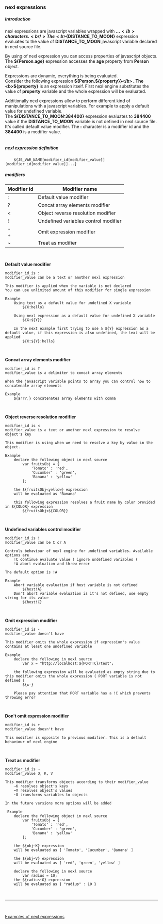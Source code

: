 ### nexl expressions

##### Introduction

nexl expressions are javascript variables wrapped with <b>${...}</b> characters.<br/>
The <b>${DISTANCE_TO_MOON}</b> expression evaluates to the value of <b>DISTANCE_TO_MOON</b> javascript variable declared in nexl source file.

By using of nexl expression you can access properties of javascript objects.<br/>
The <b>${Person.age}</b> expression accesses the <b>age</b> property from <b>Person</b> object.<br/>

Expressions are dynamic, everything is being evaluated.<br/>
Consider the following expression <b>${Person.${property}}</b> . The <b>${property}</b> is an expression itself. First nexl engine substitutes the value of <b>property</b> variable and the whole expression will be evaluated.<br/> 

Additionally nexl expressions allow to perform different kind of manipulations with a javascript variables. For example to apply a default value for undefined variable.<br/>
The <b>${DISTANCE_TO_MOON:384400}</b> expression evaluates to <b>384400</b> value if the <b>DISTANCE_TO_MOON</b> variable is not defined in nexl source file.<br/> 
It's called default value modifier.
The <b>:</b> character is a modifier id and the <b>384400</b> is a modifier value.<br/>
<br/>

##### nexl expression definition

        ${JS_VAR_NAME[modifier_id[modifier_value]][modifier_id[modifier_value]]...}


##### modifiers
| Modifier id | Modifier name
| --- | --- |
| : | Default value modifier |
| ? | Concat array elements modifier |
| < | Object reverse resolution modifier |
| ! | Undefined variables control modifier |
| -<br/>+ | Omit expression modifier |
| ~ | Treat as modifier |

<br />




**Default value modifier**

    modifier_id is :
    modifier_value can be a text or another nexl expression

    This modifier is applied when the variable is not declared
    You can use unlimited amount of this modifier for single expression
    
    Example
        Using text as a default value for undefined X variable
            ${X:hello}
        
        Using nexl expression as a default value for undefined X variable
            ${X:${Y}}
        
        In the next example first trying to use a ${Y} expression as a default value, if this expression is also undefined, the text will be applied
            ${X:${Y}:hello}
        

<br/>

**Concat array elements modifier**

    modifier_id is ?
    modifier_value is a delimiter to concat array elements
     
    When the javascript variable points to array you can control how to concatenate array elements
    
    Example
        ${arr?,} concatenates array elements with comma


<br/>

**Object reverse resolution modifier**

    modifier_id is <
    modifier_value is a text or another nexl expression to resolve object's key
    
    This modifier is using when we need to resolve a key by value in the object.
     
    Example
        declare the following object in nexl source
            var fruitsObj = { 
                'Tomato' : 'red',
                'Cucumber' : 'green',        
                'Banana' : 'yellow' 
            };
            
        the ${fruitsObj<yellow} expression 
        will be evaluated as 'Banana'
         
        this following expression resolves a fruit name by color provided in ${COLOR} expression
            ${fruitsObj<${COLOR}}
        

<br/>

**Undefined variables control modifier**

    modifier_id is !
    modifier_value can be C or A

    Controls behaviour of nexl engine for undefined variables. Available options are
        !C continue evaluate value ( ignore undefined variables )
        !A abort evaluation and throw error
        
    The default option is !A
    
    Example
        Abort variable evaluation if host variable is not defined
            ${host!A}
        Don't abort variable evaluation is it's not defined, use empty string for its value
            ${host!C}


<br/>

**Omit expression modifier**

    modifier_id is -
    modifier_value doesn't have
    
    This modifier omits the whole expression if expression's value contains at least one undefined variable
    
    Example
        declare the following in nexl source
            var x = "http://localhost:${PORT!C}/test";
        
        the following expression will be evaluated as empty string due to this modifier omits the whole expression ( PORT variable is not defined )
            ${x-} 
            
        Please pay attention that PORT variable has a !C which prevents throwing error

<br/>

**Don't omit expression modifier**

    modifier_id is +
    modifier_value doesn't have
    
    This modifier is opposite to previous modifier. This is a default behaviour of nexl engine 


<br/>

**Treat as modifier**

    modifier_id is ~
    modifier_value O, K, V
    
    This modifier transforms objects according to their modifier_value
        ~K resolves object's keys
        ~V resolves object's values
        ~O transforms variables to objects
    
    In the future versions more options will be added
     
     Example
        declare the following object in nexl source
            var fruitsObj = { 
                'Tomato' : 'red',
                'Cucumber' : 'green',        
                'Banana' : 'yellow' 
            };
        
        the ${obj~K} expression
        will be evaluated as [ 'Tomato', 'Cucumber', 'Banana' ]
        
        the ${obj~V} expression
        will be evaluated as [ 'red', 'green', 'yellow' ]
            
        declare the following in nexl source
            var radius = 10;
        the ${radius~O} expression
        will be evaluated as { "radius" : 10 }
             


<br/>

***
<br/>

[Examples of nexl expressions](examples-of-nexl-expressions.md)